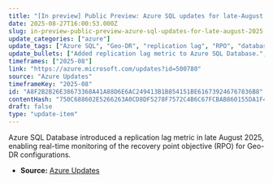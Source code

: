 ```yaml
---
title: "[In preview] Public Preview: Azure SQL updates for late-August 2025"
date: 2025-08-27T16:00:53.000Z
slug: in-preview-public-preview-azure-sql-updates-for-late-august-2025
update_categories: ["azure"]
update_tags: ["Azure SQL", "Geo-DR", "replication lag", "RPO", "database monitoring"]
update_bullets: ["Added replication lag metric to Azure SQL Database.", "Metric provides real-time visibility into recovery point objective (RPO).", "Feature applicable when Geo-DR is enabled."]
timeframes: ["2025-08"]
link: "https://azure.microsoft.com/updates?id=500780"
source: "Azure Updates"
timeframeKey: "2025-08"
id: "A8F2B2B26E38673368A41A88D6E6AC249413B1B854151BE616739246767836B8"
contentHash: "750C688602E5266263A0CD8DF5278F7572C4B6C67FCBAB860155DA1F49D127DA"
draft: false
type: "update-item"
---
```


Azure SQL Database introduced a replication lag metric in late August 2025, enabling real-time monitoring of the recovery point objective (RPO) for Geo-DR configurations.

- **Source:** [Azure Updates](https://azure.microsoft.com/updates?id=500780)
